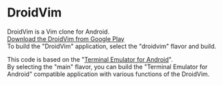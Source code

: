 # DroidVim

DroidVim is a Vim clone for Android.  
[Download the DroidVim from Google Play](https://play.google.com/store/apps/details?id=com.droidvim)  
To build the "DroidVim" application, select the "droidvim" flavor and build.

This code is based on the "[Terminal Emulator for Android](https://github.com/jackpal/Android-Terminal-Emulator)".  
By selecting the "main" flavor, you can build the "Terminal Emulator for Android" compatible application with various functions of the DroidVim.  

